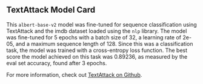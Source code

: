 ## TextAttack Model Card
This `albert-base-v2` model was fine-tuned for sequence classification using TextAttack 
and the imdb dataset loaded using the `nlp` library. The model was fine-tuned 
for 5 epochs with a batch size of 32, a learning 
rate of 2e-05, and a maximum sequence length of 128. 
Since this was a classification task, the model was trained with a cross-entropy loss function. 
The best score the model achieved on this task was 0.89236, as measured by the 
eval set accuracy, found after 3 epochs.

For more information, check out [TextAttack on Github](https://github.com/QData/TextAttack).
